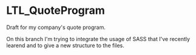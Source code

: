 # LTL_QuoteProgram
Draft for my company's quote program.

On this branch I'm trying to integrate the usage of SASS that I've recently learend and to give a new structure to the files.
